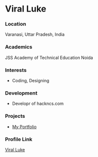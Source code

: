 # Viral Luke

### Location

Varanasi, Uttar Pradesh, India
### Academics

JSS Academy of Technical Education Noida

### Interests

- Coding, Designing

### Development

- Developr of hackncs.com

### Projects

- [My Portfolio](ViraldAnarchist.github.io) 
### Profile Link

[Viral Luke](https://github.com/ViraldAnarchist)